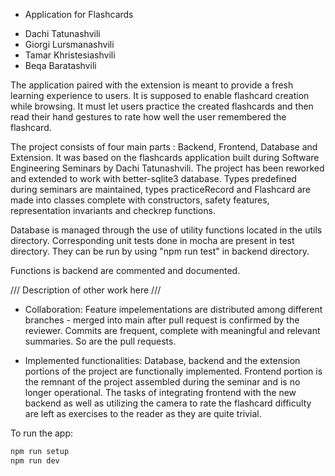 - Application for Flashcards

* Dachi Tatunashvili
* Giorgi Lursmanashvili
* Tamar Khristesiashvili
* Beqa Baratashvili

The application paired with the extension is meant to provide a fresh learning experience to users.
It is supposed to enable flashcard creation while browsing. It must let users practice the created flashcards and then read their hand gestures to rate how well the user remembered the flashcard.

The project consists of four main parts : Backend, Frontend, Database and Extension. It was based on the flashcards application built during Software Engineering Seminars by Dachi Tatunashvili.
The project has been reworked and extended to work with better-sqlite3 database. Types predefined during seminars are maintained, types practiceRecord and Flashcard are made into classes complete with constructors, safety features, representation invariants and checkrep functions.

Database is managed through the use of utility functions located in the utils directory. Corresponding unit tests done in mocha are present in test directory. They can be run by using "npm run test" in backend directory.

Functions is backend are commented and documented.

/// Description of other work here ///

- Collaboration:
  Feature impelementations are distributed among different branches - merged into main after pull request is confirmed by the reviewer. Commits are frequent, complete with meaningful and relevant summaries. So are the pull requests.

- Implemented functionalities:
  Database, backend and the extension portions of the project are functionally implemented. Frontend portion is the remnant of the project assembled during the seminar and is no longer operational. The tasks of integrating frontend with the new backend as well as utilizing the camera to rate the flashcard difficulty are left as exercises to the reader as they are quite trivial.

To run the app:

```bash
npm run setup
npm run dev
```
